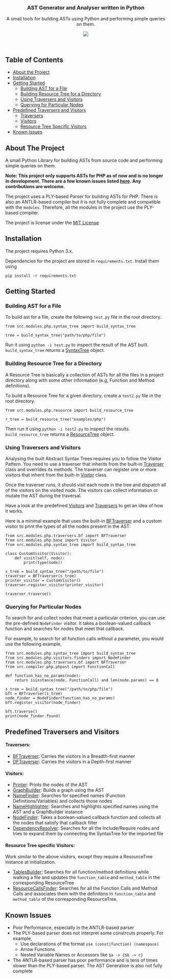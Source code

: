 <p align="center">
<h3 align="center">AST Generator and Analyser written in Python</h3>

<p align="center">
    A small tools for building ASTs using Python and performing simple queries on them.
    <p align="center">
        <a href="https://opensource.org/licenses/MIT">
            <img src="https://img.shields.io/badge/License-MIT-blue.svg"/>
        </a>
    </p>
    <br />
</p>
</p>




## Table of Contents

* [About the Project](#about-the-project)
* [Installation](#installation)
* [Getting Started](#getting-started)
    * [Building AST for a File](#building-ast-for-a-file)
    * [Building Resource Tree for a Directory](#building-resource-tree-for-a-directory)
    * [Using Traversers and Visitors](#using-traversers-and-visitors)
    * [Querying for Particular Nodes](#querying-for-particular-nodes)
* [Predefined Traversers and Visitors](#predefined-traversers-and-visitors)
    * [Traversers](#traversers)
    * [Visitors](#visitors)
    * [Resource Tree Specific Visitors](#resource-tree-specific-visitors)
* [Known Issues](#known-issues)



<!-- ABOUT THE PROJECT -->
## About The Project

A small Python Library for building ASTs from source code and performing simple queries on them. 

**Note: This project only supports ASTs for PHP as of now and is no longer in development. There are a few known issues listed [here](#known-issues). Any contributions are welcome.**

The project uses a PLY-based Parser for building ASTs for PHP. There is also an ANTLR-based compiler but it is not fully complete and compatible with the `modules`. Therefore, all the modules in the project use the PLY-based compiler.

The project is license under the [MIT License](LICENSE.md)

## Installation

The project requires Python 3.x.

Dependencies for the project are stored in `requirements.txt`. Install them using
```
pip install -r requirements.txt
```

## Getting Started

### Building AST for a File
To build ast for a file, create the following `test.py` file in the root directory.

```
from src.modules.php.syntax_tree import build_syntax_tree

tree = build_syntax_tree("path/to/php/file")
```

Run it using `python -i test.py` to inspect the result of the AST built. `build_syntax_tree` returns a [SyntaxTree](CLASSES.md) object.

### Building Resource Tree for a Directory
A Resource Tree is basically a collection of ASTs for all the files in a project directory along with some other information (e.g, Function and Method definitions).

To build a Resource Tree for a given directory, create a `test2.py`  file in the root directory.
```
from src.modules.php.resource import build_resource_tree

r_tree = build_resource_tree("examples/php")
```
Then run it using `python -i test2.py` to inspect the results. `build_resource_tree` returns a [ResourceTree](CLASSES.md) object.

### Using Traversers and Visitors
Analysing the built Abstract Syntax Trees requires you to follow the Visitor Pattern. You need to use a traverser that inherits from the built-in [Traverser](CLASSES.md) class and overrides its methods. The traverser can register one or more visitors that inherit from the built-in [Visitor](CLASSES.md) class.

Once the traverser runs, it should visit each node in the tree and dispatch all of the visitors on the visited node. The visitors can collect information or mutate the AST during the traversal.

Have a look at the predefined [Visitors](CLASSES.md) and [Traversers](CLASSES.md) to get an idea of how it works.


Here is a minimal example that uses the built-in [BFTraverser](CLASSES.md) and a custom visitor to print the types of all the nodes present in the AST:

```
from src.modules.php.traversers.bf import BFTraverser
from src.modules.php.base import Visitor 
from src.modules.php.syntax_tree import build_syntax_tree

class CustomVisitor(Visitor):
    def visit(self, node):
        print(type(node))

s_tree = build_syntax_tree("/path/to/file")
traverser = BFTraverser(s_tree) 
printer_visitor = CustomVisitor()
traverser.register_visitor(printer_visitor)

traverser.traverse()
```

### Querying for Particular Nodes
To search for and collect nodes that meet a particular criterion, you can use the pre-defined `NodeFinder` visitor. It takes a boolean-valued callback function and searches for nodes that meet that callback.

For example, to search for all function calls without a parameter, you would use the following example,

```
from src.modules.php.syntax_tree import build_syntax_tree
from src.modules.php.visitors.finders import NodeFinder
from src.modules.php.traversers.bf import BFTraverser
from src.compiler.php.phpast import FunctionCall

def function_has_no_params(node):
    return isinstance(node, FunctionCall) and len(node.params) == 0

s_tree = build_syntax_tree("/path/to/php/file")
bft = BFTraverser(s_tree)
node_finder = NodeFinder(function_has_no_params)
bft.register_visitor(node_finder) 

bft.traverse()
print(node_finder.found)
```

## Predefined Traversers and Visitors

#### Traversers:
* [BFTraverser](CLASSES.md): Carries the visitors in a Breadth-first manner
* [DFTraverser](CLASSES.md): Carries the visitors in a Depth-first manner

#### Visitors:
* [Printer](CLASSES.md): Prints the nodes of the AST
* [GraphBuilder](CLASSES.md): Builds a graph using the AST
* [NameFinder](CLASSES.md): Searches for specified names (Function Definitions/Variables) and collects those nodes
* [NameHighlighter](CLASSES.md): Searches and highlights specified names using the AST and a GraphBuilder instance
* [NodeFinder](CLASSES.md): Takes a boolean-valued callback function and collects all the nodes that satisfy that callback filter
* [DependencyResolver](CLASSES.md): Searches for all the Include/Require nodes and tries to expand them by connecting the SyntaxTree for the imported file

#### Resource Tree specific Visitors:

Work similar to the above visitors, except they require a ResourceTree instance at initialization. 
* [TablesBuilder](CLASSES.md): Searches for all function/method definitions while walking a file and updates the `function_table` and `method_table` in the corresponding ResourceTree
* [ResourceCallsFinder](CLASSES.md): Searches for all the Function Calls and Method Calls and associates them with the definitons in `function_table` and `method_table` of the corresponding ResourceTree.

## Known Issues
* Poor Performance, especially in the ANTLR-based parser
* The PLY-based parser does not interpret some constrcuts properly. For example,
    * Use declarations of the format `use (const|function) (namespace)`
    * Arrow Functions
    * Nested Variable Names or Accessors like `$a -> {$b -> c}`
* The ANTLR-based parser has poor performance and is tens of times slower than the PLY-based parser. The AST Generation is also not fully complete
